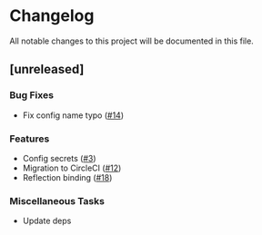 # Changelog

All notable changes to this project will be documented in this file.

## [unreleased]

### Bug Fixes

- Fix config name typo ([#14](https://github.com/orhun/git-cliff/issues/14))

### Features

- Config secrets ([#3](https://github.com/orhun/git-cliff/issues/3))
- Migration to CircleCI ([#12](https://github.com/orhun/git-cliff/issues/12))
- Reflection binding ([#18](https://github.com/orhun/git-cliff/issues/18))

### Miscellaneous Tasks

- Update deps

<!-- generated by git-cliff -->
